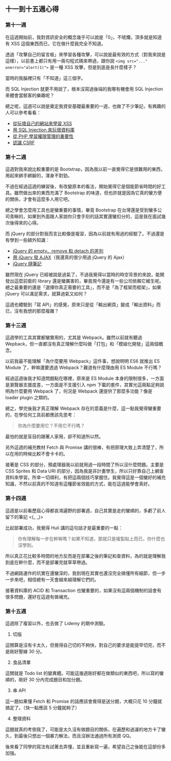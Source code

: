 ## 十一到十五週心得


### 第十一週

在這週開始前，我對資訊安全的概念幾乎可以說是「0」，不唬爛，頂多就是知道有 XSS 這個東西而已，它在做什麼我完全不知道。

透過「攻擊自己的留言板」來學習各種攻擊，可以說是最有效的方式（對我來說是這樣），以前書上都只有用一兩句程式碼來帶過，跟你說 `<img src="..." onerror="alert(1)">` 是一種 XSS 攻擊，但是到底是長什麼樣子？

當時的我腦裡只有「不知道」這三個字。

而 SQL Injection 就更不用說了，根本沒寫過後端的我哪有機會用 SQL Injection 來體會當駭客的樂趣呢？

總之呢，這週可以說是奠定我資安基礎最重要的一週，也做了不少筆記，有興趣的人可以參考看看：

- [從玩壞自己的網站來學習 XSS](https://jubeatt.github.io/2022/02/09/what-is-xss/)
- [用 SQL Injection 來玩壞資料庫](https://jubeatt.github.io/2022/02/09/what-is-sql-injection/)
- [從 PHP 學習權限管理的重要性](https://jubeatt.github.io/2022/02/15/php-permission-problem/)
- [認識 CSRF](https://jubeatt.github.io/2022/02/22/what-is-csrf/)

### 第十二週

這週對我來說比較重要的是 Bootstrap，因為我以前一直覺得它是很難用的東西，用起來綁手綁腳的，渾身不對勁。

不過在經過這週的練習後，有改變原本的看法，開始覺得它是個能節省時間的好工具。雖然做出來的東西充滿了 Bootstrap 的味道，但也許就是因為它真的蠻方便的關係，才會有這麼多人用它吧。

總之學會怎麼用工具也是蠻重要的事情，畢竟 Bootstrap 在台灣還是受到蠻多公司青睞的，如果到外面跟人家說你只會手刻的話其實還蠻扣分的，這是我在面試幾次後得來的心得。

而 jQuery 的部分對我而言比較像是複習，因為以前就有用過的經驗了。不過還是有學到一些額外知識：

- [jQuery 的 empty、remove 和 detach 的差別](https://jubeatt.github.io/2022/02/25/jquery-remove-empty-detach/)
- [用 jQuery 發 AJAX](https://jubeatt.github.io/2022/02/23/jquery-ajax/)（我還真的很少用過 jQuery 的 Ajax）
- [jQuery 隨筆記](https://jubeatt.github.io/2022/02/23/jquery-note/)

雖然現在 jQuery 已經被說是過氣了，不過我覺得以當時的時空背景的來說，能開發出這麼前衛的 library 還是蠻厲害的，畢竟現今還是有一些公司依賴它維生呢。總之最重要的還是「選擇你真正需要的工具」，而不是「為了框架而框架」，如果 jQuery 可以滿足需求，就算過氣又如何？

這週也體驗到「寫 API」的感覺，原來只是從「輸出網頁」變成「輸出資料」而已，沒有我想的那麼複雜？


### 第十三週

這週學的工具其實都蠻實用的，尤其是 Webpack。雖然以前就有聽過 Wepback，但一直都沒有真正理解什麼叫做「打包」和「模組化開發」這兩個概念。

以前我最不能理解「為什麼要用 Webpack」這件事，想說明明 ES6 就推出 ES Module 了，幹嘛還要透過 Webpack？難道有什麼理由用 ES Module 不行嗎？

經過這週後我才知道問題點在哪裡，原來是 ES Module 本身的限制很多，一方面是瀏覽器支援度差，一方面是不支援引入 npm 下載的套件，其實光這兩點足夠說明為什麼要用 Webpack 了，何況是 Webpack 還提供了那麼多功能？像是 loader plugin 之類的。

總之，學完後我才真正理解 Webpack 存在的意義是什麼，這一點我覺得蠻重要的，在學任何工具前都應該先思考：

> 你為什麼要用它？不用它不行嗎？

最怕的就是盲目的跟著人家用，卻不知道所以然。

另外這週的補充教材 Fetch 與 Promise 講的很棒，有把原理大致上弄清楚了，所以在用的時候比較不會卡卡的。

接著是 CSS 的部分，預處理器我以前就用過一段時間了所以沒什麼問題。主要是 CSS Sprites 和 Data URI 的部分，因為我是非計畫學生，所以只好靠自己上網查資料來學習。所幸一切順利，有把這兩個技巧掌握住。我覺得這是一個蠻好的補充知識，不然以前真的不知道有這種節省效能的方式，能在這週能學會真好。



### 第十四週

這週是以前看歷屆心得都哀鴻遍野的部署週，自己其實是走的蠻順的，多虧了前人留下的筆記 <(_ _)>

比起部署成功，我覺得 Huli 講的這句話才是最重要的一點：

> 你有理解每一步在幹嘛嗎？如果不知道，那就只是複製貼上而已，你什麼也沒學到。

所以真正花比較多時間的地方反而是在部署之後的筆記和查資料，為的就是理解我到底在幹什麼，而不是部署完就草草帶過。

不過網路運作的坑實在還蠻深的，我到現在其實也還沒完全搞懂所有細節，但一步一步來吧，相信總有一天會越來越理解它們的。

接著資料庫的 ACID 和 Transaction 也蠻重要的，如果沒有這兩個機制的話會有很多問題，還好在這週有做補充。


### 第十五週


這週除了複習以外，也去做了 Lidemy 的期中測驗。

1. 切版

這關算是沒有卡太久，但覺得自己切的不夠快，對自己的要求是能提早切完，而不是剛好壓線 30 分。

2. 食品清單

這關就是 Todo list 的變異體。可能這幾週剛好都在做類似的東西吧，所以寫的蠻順的，剛好 30 分內完成題目和加分題。


3. 串 API

這一題如果懂 Fetch 和 Promise 的話應該會覺得是送分題，大概只花 10 分鐘就搞定了。（快一點應該 5 分鐘就夠了）


4. 整理資料

這題就真的考倒我了，可能是太久沒有做題目的關係，在遍歷和過濾的地方卡了蠻久，到最後只想出一個暴力解法，而且沒辦法通過所有測資 QQ。

後來看了同學的寫法有試著去弄懂，並且重新寫一遍，希望自己之後能在這部份多加強。